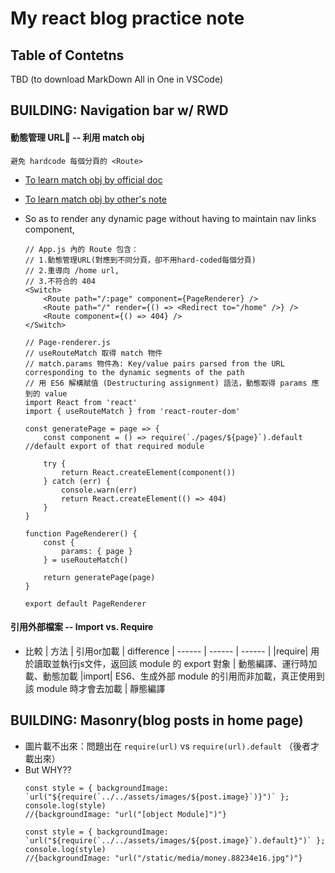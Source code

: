 # My react blog practice note

## Table of Contetns
TBD (to download MarkDown All in One in VSCode)

## BUILDING: Navigation bar w/ RWD
#### 動態管理 URL -- 利用 match obj 
    避免 hardcode 每個分頁的 <Route>
- [To learn match obj by official doc](https://reactrouter.com/web/api)
- [To learn match obj by other's note](https://ithelp.ithome.com.tw/articles/10204451)
- So as to render any dynamic page without having to maintain nav links component, 
    ```JSX
    // App.js 內的 Route 包含：
    // 1.動態管理URL(對應到不同分頁，卻不用hard-coded每個分頁) 
    // 2.重導向 /home url, 
    // 3.不符合的 404
    <Switch>
        <Route path="/:page" component={PageRenderer} />
        <Route path="/" render={() => <Redirect to="/home" />} />
        <Route component={() => 404} />
    </Switch>
    ```

    ```JSX
    // Page-renderer.js 
    // useRouteMatch 取得 match 物件
    // match.params 物件為: Key/value pairs parsed from the URL corresponding to the dynamic segments of the path
    // 用 ES6 解構賦值 (Destructuring assignment) 語法，動態取得 params 應到的 value 
    import React from 'react'
    import { useRouteMatch } from 'react-router-dom'

    const generatePage = page => {
        const component = () => require(`./pages/${page}`).default //default export of that required module

        try {
            return React.createElement(component())
        } catch (err) {
            console.warn(err)
            return React.createElement(() => 404)
        }
    }

    function PageRenderer() {
        const {
            params: { page }
        } = useRouteMatch()

        return generatePage(page)
    }

    export default PageRenderer

    ```
#### 引用外部檔案 -- Import vs. Require
- 比較
  | 方法 | 引用or加載 | difference
  | ------ | ------ | ------ |
  |require| 用於讀取並執行js文件，返回該 module 的 export 對象 |  動態編譯、運行時加載、動態加載
  |import| ES6、生成外部 module 的引用而非加載，真正使用到該 module 時才會去加載 | 靜態編譯


## BUILDING: Masonry(blog posts in home page) 

- 圖片載不出來：問題出在 `require(url)` vs `require(url).default` （後者才載出來）
- But WHY??
  ```JXS
  const style = { backgroundImage: `url("${require(`../../assets/images/${post.image}`)}")` };
  console.log(style)  
  //{backgroundImage: "url("[object Module]")"}

  const style = { backgroundImage: `url("${require(`../../assets/images/${post.image}`).default}")` };
  console.log(style) 
  //{backgroundImage: "url("/static/media/money.88234e16.jpg")"}
  ```
